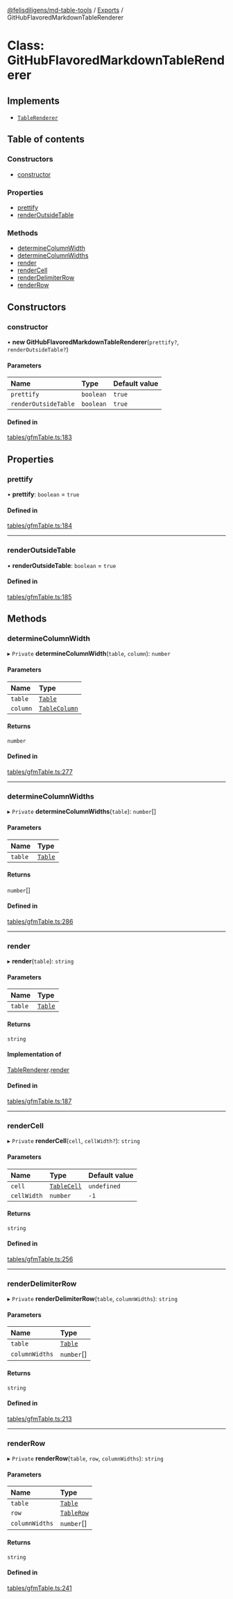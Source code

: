[@felisdiligens/md-table-tools](../README.md) / [Exports](../modules.md) / GitHubFlavoredMarkdownTableRenderer

# Class: GitHubFlavoredMarkdownTableRenderer

## Implements

- [`TableRenderer`](../interfaces/TableRenderer.md)

## Table of contents

### Constructors

- [constructor](GitHubFlavoredMarkdownTableRenderer.md#constructor)

### Properties

- [prettify](GitHubFlavoredMarkdownTableRenderer.md#prettify)
- [renderOutsideTable](GitHubFlavoredMarkdownTableRenderer.md#renderoutsidetable)

### Methods

- [determineColumnWidth](GitHubFlavoredMarkdownTableRenderer.md#determinecolumnwidth)
- [determineColumnWidths](GitHubFlavoredMarkdownTableRenderer.md#determinecolumnwidths)
- [render](GitHubFlavoredMarkdownTableRenderer.md#render)
- [renderCell](GitHubFlavoredMarkdownTableRenderer.md#rendercell)
- [renderDelimiterRow](GitHubFlavoredMarkdownTableRenderer.md#renderdelimiterrow)
- [renderRow](GitHubFlavoredMarkdownTableRenderer.md#renderrow)

## Constructors

### constructor

• **new GitHubFlavoredMarkdownTableRenderer**(`prettify?`, `renderOutsideTable?`)

#### Parameters

| Name | Type | Default value |
| :------ | :------ | :------ |
| `prettify` | `boolean` | `true` |
| `renderOutsideTable` | `boolean` | `true` |

#### Defined in

[tables/gfmTable.ts:183](https://github.com/FelisDiligens/md-table-tools/blob/c0688b5/src/tables/gfmTable.ts#L183)

## Properties

### prettify

• **prettify**: `boolean` = `true`

#### Defined in

[tables/gfmTable.ts:184](https://github.com/FelisDiligens/md-table-tools/blob/c0688b5/src/tables/gfmTable.ts#L184)

___

### renderOutsideTable

• **renderOutsideTable**: `boolean` = `true`

#### Defined in

[tables/gfmTable.ts:185](https://github.com/FelisDiligens/md-table-tools/blob/c0688b5/src/tables/gfmTable.ts#L185)

## Methods

### determineColumnWidth

▸ `Private` **determineColumnWidth**(`table`, `column`): `number`

#### Parameters

| Name | Type |
| :------ | :------ |
| `table` | [`Table`](Table.md) |
| `column` | [`TableColumn`](TableColumn.md) |

#### Returns

`number`

#### Defined in

[tables/gfmTable.ts:277](https://github.com/FelisDiligens/md-table-tools/blob/c0688b5/src/tables/gfmTable.ts#L277)

___

### determineColumnWidths

▸ `Private` **determineColumnWidths**(`table`): `number`[]

#### Parameters

| Name | Type |
| :------ | :------ |
| `table` | [`Table`](Table.md) |

#### Returns

`number`[]

#### Defined in

[tables/gfmTable.ts:286](https://github.com/FelisDiligens/md-table-tools/blob/c0688b5/src/tables/gfmTable.ts#L286)

___

### render

▸ **render**(`table`): `string`

#### Parameters

| Name | Type |
| :------ | :------ |
| `table` | [`Table`](Table.md) |

#### Returns

`string`

#### Implementation of

[TableRenderer](../interfaces/TableRenderer.md).[render](../interfaces/TableRenderer.md#render)

#### Defined in

[tables/gfmTable.ts:187](https://github.com/FelisDiligens/md-table-tools/blob/c0688b5/src/tables/gfmTable.ts#L187)

___

### renderCell

▸ `Private` **renderCell**(`cell`, `cellWidth?`): `string`

#### Parameters

| Name | Type | Default value |
| :------ | :------ | :------ |
| `cell` | [`TableCell`](TableCell.md) | `undefined` |
| `cellWidth` | `number` | `-1` |

#### Returns

`string`

#### Defined in

[tables/gfmTable.ts:256](https://github.com/FelisDiligens/md-table-tools/blob/c0688b5/src/tables/gfmTable.ts#L256)

___

### renderDelimiterRow

▸ `Private` **renderDelimiterRow**(`table`, `columnWidths`): `string`

#### Parameters

| Name | Type |
| :------ | :------ |
| `table` | [`Table`](Table.md) |
| `columnWidths` | `number`[] |

#### Returns

`string`

#### Defined in

[tables/gfmTable.ts:213](https://github.com/FelisDiligens/md-table-tools/blob/c0688b5/src/tables/gfmTable.ts#L213)

___

### renderRow

▸ `Private` **renderRow**(`table`, `row`, `columnWidths`): `string`

#### Parameters

| Name | Type |
| :------ | :------ |
| `table` | [`Table`](Table.md) |
| `row` | [`TableRow`](TableRow.md) |
| `columnWidths` | `number`[] |

#### Returns

`string`

#### Defined in

[tables/gfmTable.ts:241](https://github.com/FelisDiligens/md-table-tools/blob/c0688b5/src/tables/gfmTable.ts#L241)
